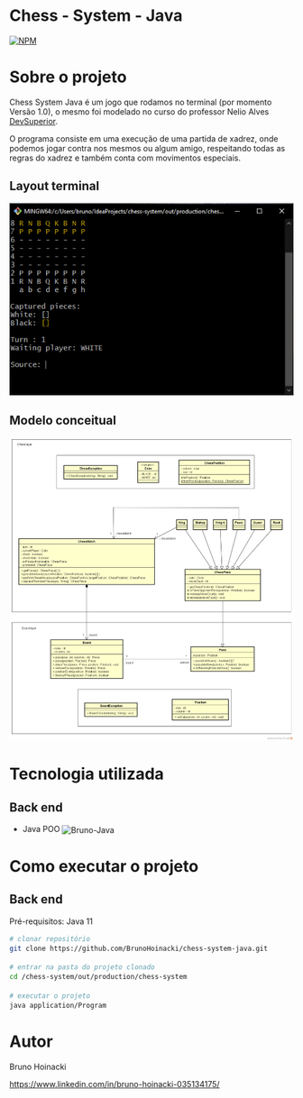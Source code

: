 # Chess - System - Java
[![NPM](https://img.shields.io/npm/l/react)](https://github.com/BrunoHoinacki/chess-system-java/blob/main/LICENSE)

# Sobre o projeto

Chess System Java é um jogo que rodamos no terminal (por momento Versão 1.0), 
o mesmo foi modelado no curso do professor Nelio Alves [DevSuperior](https://github.com/acenelio).

O programa consiste em uma execução de uma partida de xadrez, onde podemos jogar contra nos mesmos ou algum amigo,
respeitando todas as regras do xadrez e também conta com movimentos especiais.

## Layout terminal
<img src="https://github.com/BrunoHoinacki/chess-system-java/blob/main/img/captura_interface_chess.PNG" alt="Terminal" width="600"/>

## Modelo conceitual
<img src="https://github.com/BrunoHoinacki/chess-system-java/blob/main/img/chess-system-design.png" alt="IML" width="800"/>

# Tecnologia utilizada
## Back end
- Java POO <img align="center" alt="Bruno-Java" height="30" widht="40" src="https://cdn.jsdelivr.net/gh/devicons/devicon/icons/java/java-original.svg">

# Como executar o projeto

## Back end
Pré-requisitos: Java 11

```bash
# clonar repositório
git clone https://github.com/BrunoHoinacki/chess-system-java.git

# entrar na pasta do projeto clonado 
cd /chess-system/out/production/chess-system

# executar o projeto
java application/Program
```

# Autor

Bruno Hoinacki

https://www.linkedin.com/in/bruno-hoinacki-035134175/
